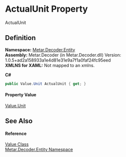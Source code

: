 # ActualUnit Property


ActualUnit



## Definition
**Namespace:** <a href="N_Metar_Decoder_Entity.md">Metar.Decoder.Entity</a>  
**Assembly:** Metar.Decoder (in Metar.Decoder.dll) Version: 1.0.5+ad2a158933a1e4d81e31e9a7f1a0faf24fc95eed  
**XMLNS for XAML:** Not mapped to an xmlns.

**C#**
``` C#
public Value.Unit ActualUnit { get; }
```



#### Property Value
<a href="T_Metar_Decoder_Entity_Value_Unit.md">Value.Unit</a>

## See Also


#### Reference
<a href="T_Metar_Decoder_Entity_Value.md">Value Class</a>  
<a href="N_Metar_Decoder_Entity.md">Metar.Decoder.Entity Namespace</a>  
